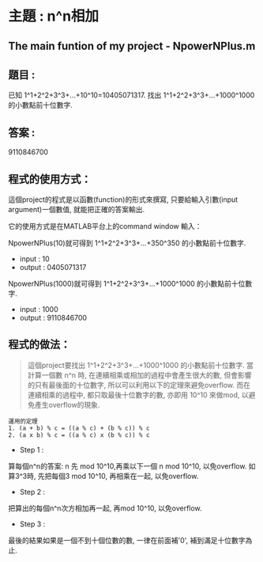 # 主題 : n^n相加
## The main funtion of my project - NpowerNPlus.m
## 題目 :
已知 1^1+2^2+3^3+...+10^10=10405071317. 找出 1^1+2^2+3^3+...+1000^1000 的小數點前十位數字.

## 答案 :
9110846700

## 程式的使用方式：
這個project的程式是以函數(function)的形式來撰寫, 只要給輸入引數(input argument)一個數值, 就能把正確的答案輸出.

它的使用方式是在MATLAB平台上的command window 輸入：

NpowerNPlus(10)就可得到 1^1+2^2+3^3+...+350^350 的小數點前十位數字.
* input : 10
* output : 0405071317

NpowerNPlus(1000)就可得到 1^1+2^2+3^3+...+1000^1000 的小數點前十位數字.
* input : 1000
* output : 9110846700
 
## 程式的做法：
> 這個project要找出 1^1+2^2+3^3+...+1000^1000 的小數點前十位數字. 當計算一個數 n^n 時, 在連續相乘或相加的過程中會產生很大的數, 但會影響的只有最後面的十位數字, 所以可以利用以下的定理來避免overflow. 而在連續相乘的過程中, 都只取最後十位數字的數, 亦即用 10^10 來做mod, 以避免產生overflow的現象.
```
運用的定理
1. (a + b) % c = ((a % c) + (b % c)) % c
2. (a x b) % c = ((a % c) x (b % c)) % c
```
* Step 1 :

算每個n^n的答案: n 先 mod 10^10,再乘以下一個 n mod 10^10, 以免overflow. 如算3^3時, 先把每個3 mod 10^10, 再相乘在一起, 以免overflow.

* Step 2 :

把算出的每個n^n次方相加再一起, 再mod 10^10, 以免overflow.

* Step 3 :

最後的結果如果是一個不到十個位數的數, 一律在前面補'0', 補到滿足十位數字為止.



